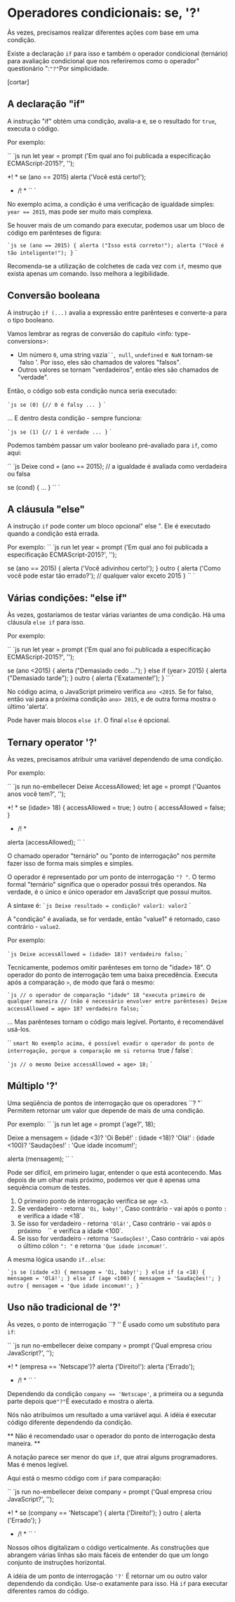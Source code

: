 # Operadores condicionais: se, '?'

Às vezes, precisamos realizar diferentes ações com base em uma condição.

Existe a declaração `if` para isso e também o operador condicional (ternário) para avaliação condicional que nos referiremos como o operador" questionário ":` "?" `Por simplicidade.

[cortar]

## A declaração "if"

A instrução "if" obtém uma condição, avalia-a e, se o resultado for `true`, executa o código.

Por exemplo:

`` `js run
let year = prompt ('Em qual ano foi publicada a especificação ECMAScript-2015?', '');

*! *
se (ano == 2015) alerta ('Você está certo!');
* /! *
`` `

No exemplo acima, a condição é uma verificação de igualdade simples: `year == 2015`, mas pode ser muito mais complexa.

Se houver mais de um comando para executar, podemos usar um bloco de código em parênteses de figura:

`` `js
se (ano == 2015) {
alerta ("Isso está correto!");
alerta ("Você é tão inteligente!");
}
`` `

Recomenda-se a utilização de colchetes de cada vez com `if`, mesmo que exista apenas um comando. Isso melhora a legibilidade.

## Conversão booleana

A instrução `if (...)` avalia a expressão entre parênteses e converte-a para o tipo booleano.

Vamos lembrar as regras de conversão do capítulo <info: type-conversions>:

- Um número `0`, uma string vazia` `` `,` null`, `undefined` e` NaN` tornam-se `falso '. Por isso, eles são chamados de valores "falsos".
- Outros valores se tornam "verdadeiros", então eles são chamados de "verdade".

Então, o código sob esta condição nunca seria executado:

`` `js
se (0) {// 0 é falsy
...
}
`` `

... E dentro desta condição - sempre funciona:

`` `js
se (1) {// 1 é verdade
...
}
`` `

Podemos também passar um valor booleano pré-avaliado para `if`, como aqui:

`` `js
Deixe cond = (ano == 2015); // a igualdade é avaliada como verdadeira ou falsa

se (cond) {
...
}
`` `

## A cláusula "else"

A instrução `if` pode conter um bloco opcional" else ". Ele é executado quando a condição está errada.

Por exemplo:
`` `js run
let year = prompt ('Em qual ano foi publicada a especificação ECMAScript-2015?', '');

se (ano == 2015) {
alerta ('Você adivinhou certo!');
} outro {
alerta ('Como você pode estar tão errado?'); // qualquer valor exceto 2015
}
`` `

## Várias condições: "else if"

Às vezes, gostaríamos de testar várias variantes de uma condição. Há uma cláusula `else if` para isso.

Por exemplo:

`` `js run
let year = prompt ('Em qual ano foi publicada a especificação ECMAScript-2015?', '');

se (ano <2015) {
alerta ("Demasiado cedo ...");
} else if (year> 2015) {
alerta ("Demasiado tarde");
} outro {
alerta ('Exatamente!');
}
`` `

No código acima, o JavaScript primeiro verifica `ano <2015`. Se for falso, então vai para a próxima condição `ano> 2015`, e de outra forma mostra o último 'alerta'.

Pode haver mais blocos `else if`. O final `else` é opcional.

## Ternary operator '?'

Às vezes, precisamos atribuir uma variável dependendo de uma condição.

Por exemplo:

`` `js run no-embellecer
Deixe AccessAllowed;
let age = prompt ('Quantos anos você tem?', '');

*! *
se (idade> 18) {
accessAllowed = true;
} outro {
accessAllowed = false;
}
* /! *

alerta (accessAllowed);
`` `

O chamado operador "ternário" ou "ponto de interrogação" nos permite fazer isso de forma mais simples e simples.

O operador é representado por um ponto de interrogação `"? "`. O termo formal "ternário" significa que o operador possui três operandos. Na verdade, é o único e único operador em JavaScript que possui muitos.

A sintaxe é:
`` `js
Deixe resultado = condição? valor1: valor2
`` `

A "condição" é avaliada, se for verdade, então "value1" é retornado, caso contrário - `value2`.

Por exemplo:

`` `js
Deixe accessAllowed = (idade> 18)? verdadeiro falso;
`` `

Tecnicamente, podemos omitir parênteses em torno de "idade> 18". O operador do ponto de interrogação tem uma baixa precedência. Executa após a comparação `>`, de modo que fará o mesmo:

`` `js
// o operador de comparação "idade" 18 "executa primeiro de qualquer maneira
// (não é necessário envolver entre parênteses)
Deixe accessAllowed = age> 18? verdadeiro falso;
`` `

... Mas parênteses tornam o código mais legível. Portanto, é recomendável usá-los.

`` `smart
No exemplo acima, é possível evadir o operador do ponto de interrogação, porque a comparação em si retorna `true / false`:

`` `js
// o mesmo
Deixe accessAllowed = age> 18;
`` `
`` ``

## Múltiplo '?'

Uma seqüência de pontos de interrogação que os operadores ``? "` Permitem retornar um valor que depende de mais de uma condição.

Por exemplo:
`` `js run
let age = prompt ('age?', 18);

Deixe a mensagem = (idade <3)? 'Oi Bebê!' :
(idade <18)? 'Olá!' :
(idade <100)? 'Saudações!' :
'Que idade incomum!';

alerta (mensagem);
`` `

Pode ser difícil, em primeiro lugar, entender o que está acontecendo. Mas depois de um olhar mais próximo, podemos ver que é apenas uma sequência comum de testes.

1. O primeiro ponto de interrogação verifica se `age <3`.
2. Se verdadeiro - retorna `'Oi, baby!'`, Caso contrário - vai após o ponto ``: `` e verifica a idade <18`.
3. Se isso for verdadeiro - retorna `'Olá!'`, Caso contrário - vai após o próximo `` `` `` e verifica a idade <100`.
4. Se isso for verdadeiro - retorna `'Saudações!'`, Caso contrário - vai após o último cólon `": "` e retorna `'Que idade incomum!'`.

A mesma lógica usando `if..else`:

`` `js
se (idade <3) {
mensagem = 'Oi, baby!';
} else if (a <18) {
mensagem = 'Olá!';
} else if (age <100) {
mensagem = 'Saudações!';
} outro {
mensagem = 'Que idade incomum!';
}
`` `

## Uso não tradicional de '?'

Às vezes, o ponto de interrogação ``? '' É usado como um substituto para `if`:

`` `js run no-embellecer
deixe company = prompt ('Qual empresa criou JavaScript?', '');

*! *
(empresa == 'Netscape')?
alerta ('Direito!'): alerta ('Errado');
* /! *
`` `

Dependendo da condição `company == 'Netscape'`, a primeira ou a segunda parte depois que` "?" `É executado e mostra o alerta.

Nós não atribuímos um resultado a uma variável aqui. A idéia é executar código diferente dependendo da condição.

** Não é recomendado usar o operador do ponto de interrogação desta maneira. **

A notação parece ser menor do que `if`, que atrai alguns programadores. Mas é menos legível.

Aqui está o mesmo código com `if` para comparação:

`` `js run no-embellecer
deixe company = prompt ('Qual empresa criou JavaScript?', '');

*! *
se (company == 'Netscape') {
alerta ('Direito!');
} outro {
alerta ('Errado');
}
* /! *
`` `

Nossos olhos digitalizam o código verticalmente. As construções que abrangem várias linhas são mais fáceis de entender do que um longo conjunto de instruções horizontal.

A idéia de um ponto de interrogação `'?'` É retornar um ou outro valor dependendo da condição. Use-o exatamente para isso. Há `if` para executar diferentes ramos do código.
